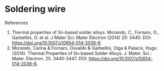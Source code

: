 # Soldering wire


References
1. Thermal properties of Sn-based solder alloys. Morando, C., Fornaro, O., Garbellini, O. et al. J Mater Sci: Mater Electron (2014) 25: 3440. DOI: https://doi.org/10.1007/s10854-014-2036-6.
2. Morando, Carina & Fornaro, Osvaldo & Garbellini, Olga & Palacio, Hugo. (2014). Thermal Properties of Sn-based Solder Alloys. J. Mater. Sci.: Mater. Electron. 25. 3440-3447. DOI: https://doi.org/10.1007/s10854-014-2036-6.
